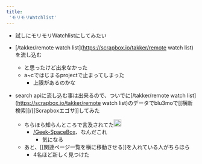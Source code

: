 ```yaml
---
title:
 'モリモリWatchlist'
---
```


- 試しにモリモリWatchlistにしてみたい
- [/takker/remote watch list](https://scrapbox.io/takker/remote watch list)を流し込む
    - と思ったけど出来なかった
    - a~cではじまるprojectで止まってしまった
        - 上限があるのかな

- search apiに流し込む事は出来るので、ついでに[/takker/remote watch list](https://scrapbox.io/takker/remote watch list)のデータでblu3moで[[横断検索]]/[[Scrapboxエゴサ]]してみた
    - ちらほら知らんところで言及されてた<img src='https://scrapbox.io/api/pages/blu3mo-public/blu3mo/icon' alt='blu3mo.icon' height="19.5"/>
        - [/Geek-SpaceBox](https://scrapbox.io/Geek-SpaceBox)、なんだこれ
            - 気になる
    - あと、[[関連ページ一覧を横に移動させる]]を入れている人がちらほら
        - 4名ほど新しく見つけた
